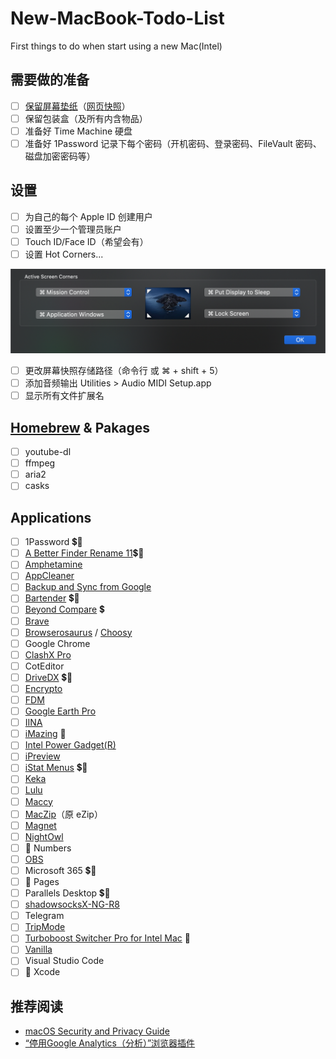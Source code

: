 # New-MacBook-Todo-List
First things to do when start using a new Mac(Intel)

## 需要做的准备
- [ ] 	[保留屏幕垫纸](https://www.ifanr.com/574157)（[网页快照](https://web.archive.org/web/20180605044725/https://www.ifanr.com/574157)）
- [ ]	保留包装盒（及所有内含物品）
- [ ] 	准备好 Time Machine 硬盘
- [ ]	准备好 1Password 记录下每个密码（开机密码、登录密码、FileVault 密码、磁盘加密密码等）

## 设置
- [ ] 为自己的每个 Apple ID 创建用户
- [ ] 设置至少一个管理员账户
- [ ] Touch ID/Face ID（希望会有）
- [ ] 设置 Hot Corners...
<img src="images/Screen_Shot_2020-11-28_at_12.50.27_AM.png" width="694" >

- [ ] 更改屏幕快照存储路径（命令行 或 ⌘ + shift + 5）
- [ ] 添加音频输出 Utilities > Audio MIDI Setup.app
- [ ] 显示所有文件扩展名

## [Homebrew](https://brew.sh) & Pakages
- [ ] youtube-dl
- [ ] ffmpeg
- [ ] aria2
- [ ] casks

## Applications
- [ ]	1Password 💲🔑
- [ ]   [A Better Finder Rename 11](https://www.publicspace.net/ABetterFinderRename/index.html)💲🔑
- [ ]	[Amphetamine](https://apps.apple.com/us/app/amphetamine/id937984704?mt=12) 
- [ ]   [AppCleaner](https://freemacsoft.net/appcleaner/)
- [ ]   [Backup and Sync from Google](https://photos.google.com/apps)
- [ ]	[Bartender](https://www.macbartender.com/) 💲🔑
- [ ]   [Beyond Compare](https://www.scootersoftware.com/) 💲
- [ ]   [Brave](https://brave.com/download/)
- [ ]	[Browserosaurus](https://browserosaurus.com/) / [Choosy](https://www.choosyosx.com)
- [ ]	Google Chrome
- [ ]   [ClashX Pro](https://github.com/yichengchen/clashX)
- [ ]	CotEditor
- [ ]	[DriveDX](https://binaryfruit.com/drivedx) 💲🔑
- [ ]	[Encrypto](https://apps.apple.com/cn/app/encrypto-secure-your-files/id935235287?l=en&mt=12) 
- [ ]	[FDM](https://www.freedownloadmanager.org/download-fdm-for-mac.htm)
- [ ]	[Google Earth Pro](https://www.google.com/earth/versions/#earth-pro)
- [ ]	[IINA](https://iina.io/)
- [ ]	[iMazing](https://imazing.com/) 🔑
- [ ]	[Intel Power Gadget(R)](https://software.intel.com/en-us/articles/intel-power-gadget)
- [ ]	[iPreview](https://findergg.com)
- [ ]	[iStat Menus](https://bjango.com/mac/istatmenus/) 💲🔑
- [ ]	[Keka](https://www.keka.io/)
- [ ]	[Lulu](https://www.objective-see.com/products/lulu.html)
- [ ]	[Maccy](https://maccy.app)
- [ ]	[MacZip](https://ezip.awehunt.com/?locale=zh-CN)（原 eZip）
- [ ]	[Magnet](https://apps.apple.com/us/app/magnet/id441258766?mt=12)
- [ ]	[NightOwl](https://nightowl.kramser.xyz/)
- [ ]	 Numbers
- [ ]	[OBS](https://obsproject.com/)
- [ ]	Microsoft 365 💲🔑
- [ ]	 Pages
- [ ]	Parallels Desktop 💲🔑
- [ ]	[shadowsocksX-NG-R8](https://github.com/qinyuhang/ShadowsocksX-NG-R/releases)
- [ ]	Telegram
- [ ]	[TripMode](https://tripmode.ch)
- [ ]	[Turboboost Switcher Pro for Intel Mac](https://gumroad.com/l/YeBQUF) 🔑
- [ ]	[Vanilla](https://matthewpalmer.net/vanilla/)
- [ ]	Visual Studio Code
- [ ]	 Xcode 

## 推荐阅读
* [macOS Security and Privacy Guide](https://github.com/drduh/macOS-Security-and-Privacy-Guide#verifying-installation-integrity)
* [“停用Google Analytics（分析）”浏览器插件](https://tools.google.com/dlpage/gaoptout)


